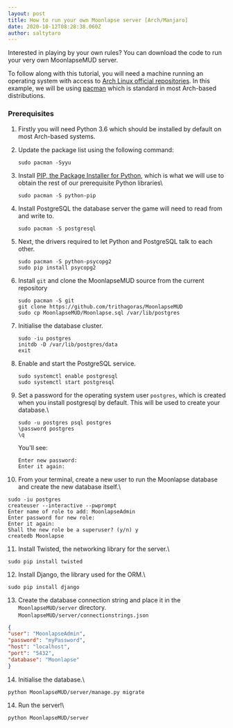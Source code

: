 ```yaml
---
layout: post
title: How to run your own Moonlapse server [Arch/Manjaro]
date: 2020-10-12T08:28:38.060Z
author: saltytaro
---
```

Interested in playing by your own rules? You can download the code to run your very own MoonlapseMUD server.

To follow along with this tutorial, you will need a machine running an operating system with access to [Arch Linux official repositories](https://wiki.archlinux.org/index.php/Official_repositories). In this example, we will be using [pacman](https://wiki.archlinux.org/index.php/pacman) which is standard in most Arch-based distributions.

### Prerequisites

1. Firstly you will need Python 3.6 which should be installed by default on most Arch-based systems.
2. Update the package list using the following command:

   ```shell
   sudo pacman -Syyu
   ```
3. Install [PIP, the Package Installer for Python](https://pypi.org/project/pip/), which is what we will use to obtain the rest of our prerequisite Python libraries\

   ```shell
   sudo pacman -S python-pip
   ```
4. Install PostgreSQL the database server the game will need to read from and write to.

   ```shell
   sudo pacman -S postgresql
   ```
5. Next, the drivers required to let Python and PostgreSQL talk to each other.

   ```shell
   sudo pacman -S python-psycopg2
   sudo pip install psycopg2
   ```
6. Install `git` and clone the MoonlapseMUD source from the current repository

   ```shell
   sudo pacman -S git
   git clone https://github.com/trithagoras/MoonlapseMUD
   sudo cp MoonlapseMUD/Moonlapse.sql /var/lib/postgres
   ```
7. Initialise the database cluster.

   ```shell
   sudo -iu postgres
   initdb -D /var/lib/postgres/data
   exit
   ```
8. Enable and start the PostgreSQL service.

   ```shell
   sudo systemctl enable postgresql
   sudo systemctl start postgresql
   ```
9. Set a password for the operating system user `postgres`, which is created when you install postgresql by default. This will be used to create your database.\

   ```shell
   sudo -u postgres psql postgres
   \password postgres
   \q
   ```

   You'll see:

   ```shell
   Enter new password:
   Enter it again:
   ```
10. From your terminal, create a new user to run the Moonlapse database and create the new database itself.\

```shell
sudo -iu postgres
createuser --interactive --pwprompt
Enter name of role to add: MoonlapseAdmin
Enter password for new role:
Enter it again:
Shall the new role be a superuser? (y/n) y
createdb Moonlapse
```

11. Install Twisted, the networking library for the server.\

```shell
sudo pip install twisted
```

12. Install Django, the library used for the ORM.\

```shell
sudo pip install django
```

13. Create the database connection string and place it in the `MoonlapseMUD/server` directory.\
    `MoonlapseMUD/server/connectionstrings.json`

```json
{
"user": "MoonlapseAdmin",
"password": "myPassword",
"host": "localhost",
"port": "5432",
"database": "Moonlapse"
}
```

14. Initialise the database.\

```shell
python MoonlapseMUD/server/manage.py migrate
```

14. Run the server!\

```shell
python MoonlapseMUD/server
```